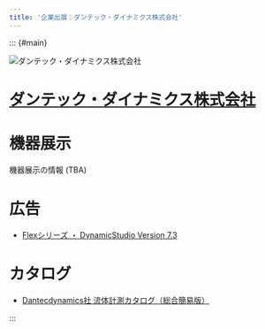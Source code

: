 ```yaml
---
title: '企業出展：ダンテック・ダイナミクス株式会社'
---
```


::: {#main}

![ダンテック・ダイナミクス株式会社](images/sponsors/dantec.png)

# [ダンテック・ダイナミクス株式会社](https://www.dantecdynamics.com/ja/)

# 機器展示 <i class="fas fa-flask"></i>

機器展示の情報 (TBA)

# 広告

- <i class="fas fa-ad"></i> [Flexシリーズ ・ DynamicStudio Version 7.3](files/sponsors/dantec/ad.pdf)

# カタログ

- <i class="fas fa-book-open"></i> [Dantecdynamics社 流体計測カタログ（総合簡易版）](files/sponosrs/dantec/catalog.pdf)

:::
